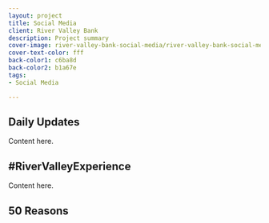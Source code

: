 ```yaml
---
layout: project
title: Social Media
client: River Valley Bank
description: Project summary
cover-image: river-valley-bank-social-media/river-valley-bank-social-media-cover
cover-text-color: fff
back-color1: c6ba8d
back-color2: b1a67e
tags:
- Social Media

---
```


## Daily Updates

Content here.


## #RiverValleyExperience

Content here.


## 50 Reasons
